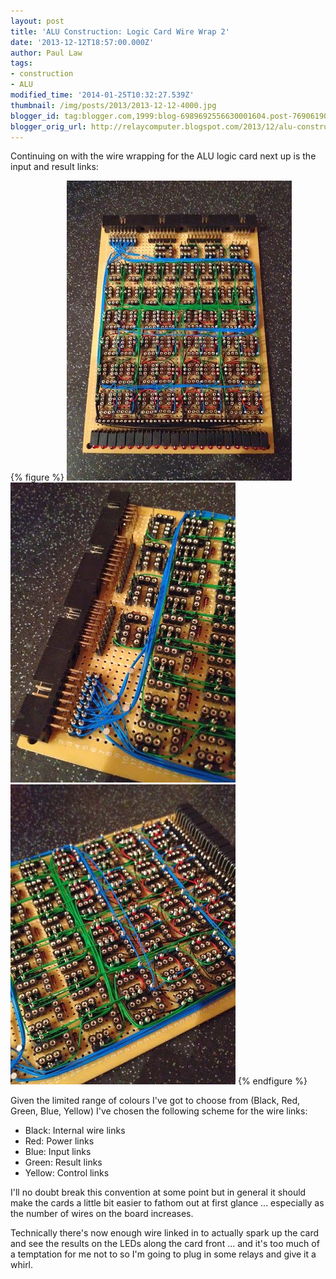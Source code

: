 ```yaml
---
layout: post
title: 'ALU Construction: Logic Card Wire Wrap 2'
date: '2013-12-12T18:57:00.000Z'
author: Paul Law
tags:
- construction
- ALU
modified_time: '2014-01-25T10:32:27.539Z'
thumbnail: /img/posts/2013/2013-12-12-4000.jpg
blogger_id: tag:blogger.com,1999:blog-6989692556630001604.post-7690619004934595358
blogger_orig_url: http://relaycomputer.blogspot.com/2013/12/alu-construction-logic-card-wire-wrap-2.html
---
```


Continuing on with the wire wrapping for the ALU logic card next up is the 
input and result links:

{% figure %}
![ALU Logic Card](/img/posts/2013/2013-12-12-0000.jpg)
![ALU Logic Card (close up - connectors)](/img/posts/2013/2013-12-12-0001.jpg)
![ALU Logic Card (close up - bit units)](/img/posts/2013/2013-12-12-0002.jpg)
{% endfigure %}

Given the limited range of colours I've got to choose from (Black, 
Red, Green, Blue, Yellow) I've chosen the following scheme for the wire 
links:

* Black: Internal wire links
* Red: Power links
* Blue: Input links
* Green: Result links
* Yellow: Control links

I'll no doubt break this convention at some point 
but in general it should make the cards a little bit easier to fathom out at 
first glance ... especially as the number of wires on the board increases.

Technically there's now enough wire linked in to actually spark up the 
card and see the results on the LEDs along the card front ... and it's too 
much of a temptation for me not to so I'm going to plug in some relays and 
give it a whirl. 
